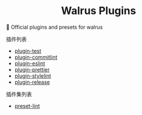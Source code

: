 <h1 align="center">
  Walrus Plugins
</h1>

🍣 Official plugins and presets for walrus

插件列表

* [plugin-test](https://github.com/walrusjs/plugins/tree/master/packages/plugin-test)
* [plugin-commitlint](https://github.com/walrusjs/plugins/tree/master/packages/plugin-commitlint)
* [plugin-eslint](https://github.com/walrusjs/plugins/tree/master/packages/plugin-eslint)
* [plugin-prettier](https://github.com/walrusjs/plugins/tree/master/packages/plugin-prettier)
* [plugin-stylelint](https://github.com/walrusjs/plugins/tree/master/packages/plugin-stylelint)
* [plugin-release](https://github.com/walrusjs/plugins/tree/master/packages/plugin-release)

插件集列表

* [preset-lint](https://github.com/walrusjs/plugins/tree/master/packages/preset-lint)
